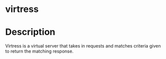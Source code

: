 # virtress
# Description
Virtress is a virtual server that takes in requests and matches criteria given to return the matching response.
